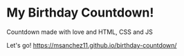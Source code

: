 # My Birthday Countdown!

Countdown made with love and HTML, CSS and JS


Let's go! https://msanchez11.github.io/birthday-countdown/
